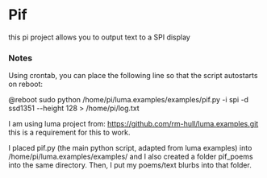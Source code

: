 # Pif
this pi project allows you to output text to a SPI display 

### Notes
Using crontab, you can place the following line so that the script autostarts on reboot:

@reboot sudo python /home/pi/luma.examples/examples/pif.py -i spi -d ssd1351 --height 128 > /home/pi/log.txt

I am using luma project from: https://github.com/rm-hull/luma.examples.git this is a requirement for this to work. 

I placed pif.py (the main python script, adapted from luma examples) into /home/pi/luma.examples/examples/ and I also created a folder pif_poems into the same directory. Then, I put my poems/text blurbs into that folder.
